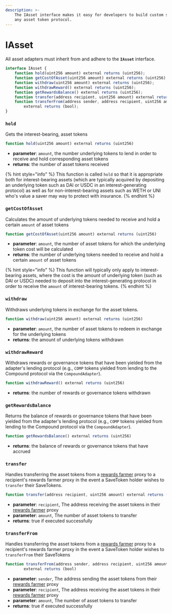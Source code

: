 ```yaml
---
description: >-
    The IAsset interface makes it easy for developers to build custom support for
    any asset token protocol.
---
```


# IAsset

All asset adapters must inherit from and adhere to the **`IAsset`** interface.

```javascript
interface IAsset {
    function hold(uint256 amount) external returns (uint256);
    function getCostOfAsset(uint256 amount) external returns (uint256);
    function withdraw(uint256 amount) external returns (uint256);
    function withdrawReward() external returns (uint256);
    function getRewardsBalance() external returns (uint256);
    function transfer(address recipient, uint256 amount) external returns (bool);
    function transferFrom(address sender, address recipient, uint256 amount)
        external returns (bool);
}
```

### **`hold`**

Gets the interest-bearing, asset tokens

```javascript
function hold(uint256 amount) external returns (uint256)
```

-   **parameter**: `amount`, the number underlying tokens to lend in order to receive and hold corresponding asset tokens
-   **returns**: the number of asset tokens received

{% hint style="info" %}
This function is called `hold` so that it is appropriate both for interest-bearing assets (which are typically acquired by depositing an underlying token such as DAI or USDC in an interest-generating protocol) as well as for non-interest-bearing assets such as WETH or UNI who's value a saver may way to protect with insurance.
{% endhint %}

### **`getCostOfAsset`**

Calculates the amount of underlying tokens needed to receive and hold a certain `amount` of asset tokens

```javascript
function getCostOfAsset(uint256 amount) external returns (uint256)
```

-   **parameter**: `amount`, the number of asset tokens for which the underlying token cost will be calculated
-   **returns**: the number of underlying tokens needed to receive and hold a certain `amount` of asset tokens

{% hint style="info" %}
This function will typically only apply to interest-bearing assets, where the cost is the amount of underlying token \(such as DAI or USDC\) needed to deposit into the interest-generating protocol in order to receive the `amount` of interest-bearing tokens.
{% endhint %}

### **`withdraw`**

Withdraws underlying tokens in exchange for the asset tokens.

```javascript
function withdraw(uint256 amount) external returns (uint256)
```

-   **parameter**: `amount`, the number of asset tokens to redeem in exchange for the underlying tokens
-   **returns**: the amount of underlying tokens withdrawn

### **`withdrawReward`**

Withdraws rewards or governance tokens that have been yielded from the adapter's lending protocol \(e.g., `COMP` tokens yielded from lending to the Compound protocol via the `CompoundAdapter`\).

```javascript
function withdrawReward() external returns (uint256)
```

-   **returns**: the number of rewards or governance tokens withdrawn

### **`getRewardsBalance`**

Returns the balance of rewards or governance tokens that have been yielded from the adapter's lending protocol \(e.g., `COMP` tokens yielded from lending to the Compound protocol via the `CompoundAdapter`\).

```javascript
function getRewardsBalance() external returns (uint256)
```

-   **returns**: the balance of rewards or governance tokens that have accrued

### **`transfer`**

Handles transferring the asset tokens from a [rewards farmer](../rewards-farmer.md) proxy to a recipient's rewards farmer proxy in the event a SaveToken holder wishes to `transfer` their SaveTokens.

```javascript
function transfer(address recipient, uint256 amount) external returns (bool)
```

-   **parameter**: `recipient`, The address receiving the asset tokens in their [rewards farmer](../rewards-farmer.md) proxy
-   **parameter**: `amount`, The number of asset tokens to transfer
-   **returns**: true if executed successfully

### **`transferFrom`**

Handles transferring the asset tokens from a [rewards farmer](../rewards-farmer.md) proxy to a recipient's rewards farmer proxy in the event a SaveToken holder wishes to `transferFrom` their SaveTokens

```javascript
function transferFrom(address sender, address recipient, uint256 amount)
        external returns (bool)
```

-   **parameter**: `sender`, The address sending the asset tokens from their [rewards farmer](../rewards-farmer.md) proxy
-   **parameter**: `recipient`, The address receiving the asset tokens in their [rewards farmer](../rewards-farmer.md) proxy
-   **parameter**: `amount`, The number of asset tokens to transfer
-   **returns**: true if executed successfully
